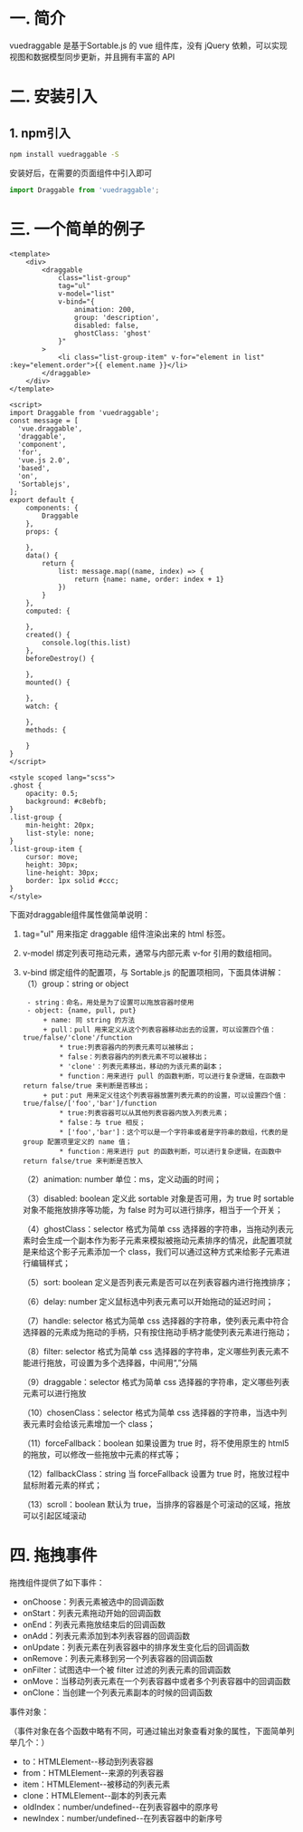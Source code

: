 # 一. 简介
vuedraggable 是基于Sortable.js 的 vue 组件库，没有 jQuery 依赖，可以实现视图和数据模型同步更新，并且拥有丰富的 API

# 二. 安装引入
## 1. npm引入
```bash
npm install vuedraggable -S
```
安装好后，在需要的页面组件中引入即可
```javascript
import Draggable from 'vuedraggable';
```

# 三. 一个简单的例子
```vue
<template>
    <div>
        <draggable 
            class="list-group" 
            tag="ul" 
            v-model="list"
            v-bind="{
                animation: 200,
                group: 'description',
                disabled: false,
                ghostClass: 'ghost'
            }"
        >
            <li class="list-group-item" v-for="element in list" :key="element.order">{{ element.name }}</li>
        </draggable>
    </div>
</template>

<script>
import Draggable from 'vuedraggable';
const message = [
  'vue.draggable',
  'draggable',
  'component',
  'for',
  'vue.js 2.0',
  'based',
  'on',
  'Sortablejs',
];
export default {
    components: {
        Draggable
    },
    props: {

    },
    data() {
        return {
            list: message.map((name, index) => {
                return {name: name, order: index + 1}
            })
        }
    },
    computed: {

    },
    created() {
        console.log(this.list)
    },
    beforeDestroy() {

    },
    mounted() {

    },
    watch: {

    },
    methods: {

    }
}
</script>

<style scoped lang="scss">
.ghost {
    opacity: 0.5;
    background: #c8ebfb;
}
.list-group {
    min-height: 20px;
    list-style: none;
}
.list-group-item {
    cursor: move;
    height: 30px;
    line-height: 30px;
    border: 1px solid #ccc;
}
</style>
```
下面对draggable组件属性做简单说明：
1. tag="ul" 用来指定 draggable 组件渲染出来的 html 标签。  
2. v-model 绑定列表可拖动元素，通常与内部元素 v-for 引用的数组相同。  
3. v-bind 绑定组件的配置项，与 Sortable.js 的配置项相同，下面具体讲解：  
    （1）group：string or object  
    
        - string：命名，用处是为了设置可以拖放容器时使用  
        - object: {name, pull, put}  
            + name: 同 string 的方法  
            + pull：pull 用来定义从这个列表容器移动出去的设置，可以设置四个值：true/false/'clone'/function  
                * true:列表容器内的列表元素可以被移出；  
                * false：列表容器内的列表元素不可以被移出；  
                * 'clone'：列表元素移出，移动的为该元素的副本；  
                * function：用来进行 pull 的函数判断，可以进行复杂逻辑，在函数中 return false/true 来判断是否移出；
            + put：put 用来定义往这个列表容器放置列表元素的的设置，可以设置四个值：true/false/['foo','bar']/function  
                * true:列表容器可以从其他列表容器内放入列表元素；  
                * false：与 true 相反；  
                * ['foo','bar']：这个可以是一个字符串或者是字符串的数组，代表的是 group 配置项里定义的 name 值；  
                * function：用来进行 put 的函数判断，可以进行复杂逻辑，在函数中 return false/true 来判断是否放入  
                
    （2）animation: number 单位：ms，定义动画的时间；
    
    （3）disabled: boolean 定义此 sortable 对象是否可用，为 true 时 sortable 对象不能拖放排序等功能，为 false 时为可以进行排序，相当于一个开关；  
    
    （4）ghostClass：selector 格式为简单 css 选择器的字符串，当拖动列表元素时会生成一个副本作为影子元素来模拟被拖动元素排序的情况，此配置项就是来给这个影子元素添加一个 class，我们可以通过这种方式来给影子元素进行编辑样式；  
    
    （5）sort: boolean 定义是否列表元素是否可以在列表容器内进行拖拽排序；  
    
    （6）delay: number 定义鼠标选中列表元素可以开始拖动的延迟时间；  
    
    （7）handle: selector 格式为简单 css 选择器的字符串，使列表元素中符合选择器的元素成为拖动的手柄，只有按住拖动手柄才能使列表元素进行拖动；  
    
    （8）filter: selector 格式为简单 css 选择器的字符串，定义哪些列表元素不能进行拖放，可设置为多个选择器，中间用“,”分隔  
    
    （9）draggable：selector 格式为简单 css 选择器的字符串，定义哪些列表元素可以进行拖放  
    
    （10）chosenClass：selector 格式为简单 css 选择器的字符串，当选中列表元素时会给该元素增加一个 class；  
    
    （11）forceFallback：boolean 如果设置为 true 时，将不使用原生的 html5 的拖放，可以修改一些拖放中元素的样式等；  
    
    （12）fallbackClass：string 当 forceFallback 设置为 true 时，拖放过程中鼠标附着元素的样式；  
    
    （13）scroll：boolean 默认为 true，当排序的容器是个可滚动的区域，拖放可以引起区域滚动
    
# 四. 拖拽事件
拖拽组件提供了如下事件：
- onChoose：列表元素被选中的回调函数
- onStart：列表元素拖动开始的回调函数
- onEnd：列表元素拖放结束后的回调函数
- onAdd：列表元素添加到本列表容器的回调函数
- onUpdate：列表元素在列表容器中的排序发生变化后的回调函数
- onRemove：列表元素移到另一个列表容器的回调函数
- onFilter：试图选中一个被 filter 过滤的列表元素的回调函数
- onMove：当移动列表元素在一个列表容器中或者多个列表容器中的回调函数
- onClone：当创建一个列表元素副本的时候的回调函数

事件对象：

（事件对象在各个函数中略有不同，可通过输出对象查看对象的属性，下面简单列举几个：）

- to：HTMLElement--移动到列表容器
- from：HTMLElement--来源的列表容器
- item：HTMLElement--被移动的列表元素
- clone：HTMLElement--副本的列表元素
- oldIndex：number/undefined--在列表容器中的原序号
- newIndex：number/undefined--在列表容器中的新序号
